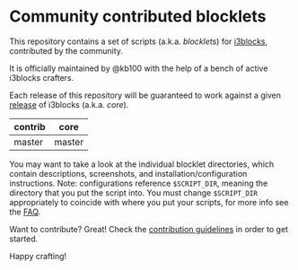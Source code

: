 # Community contributed blocklets

This repository contains a set of scripts (a.k.a. *blocklets*) for 
[i3blocks](https://github.com/vivien/i3blocks), contributed by the 
community.

It is officially maintained by @kb100 with the help of 
a bench of active i3blocks crafters.

Each release of this repository will be guaranteed to work against 
a given [release](https://github.com/vivien/i3blocks/releases) of 
i3blocks (a.k.a. *core*).

contrib | core
------- | ----
master  | master

You may want to take a look at the individual blocklet directories,
which contain descriptions, screenshots, and installation/configuration 
instructions.
Note: configurations reference `$SCRIPT_DIR`, meaning the directory that you put
the script into. 
You must change `$SCRIPT_DIR` appropriately to coincide with where you put
your scripts, for more info see the [FAQ](https://github.com/vivien/i3blocks-contrib/wiki/FAQ#blocklets-refer-to-script_dir-what-does-that-mean-how-can-i-use-it).

Want to contribute?
Great!
Check the [contribution guidelines](https://github.com/vivien/i3blocks-contrib/blob/master/CONTRIBUTING.md)
in order to get started.

Happy crafting!
